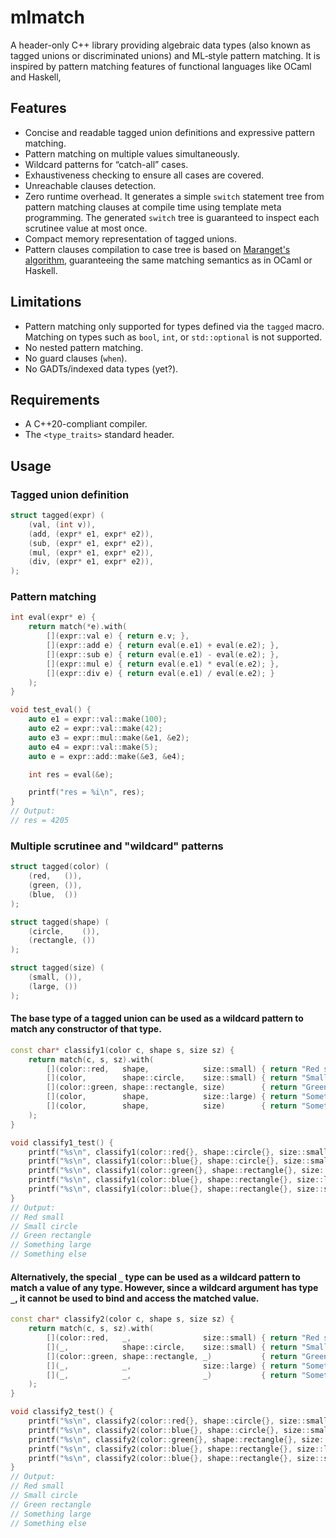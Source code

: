 # mlmatch

A header-only C++ library providing algebraic data types (also known as tagged unions or discriminated unions) and ML‑style pattern matching.
It is inspired by pattern matching features of functional languages like OCaml and Haskell,

## Features
- Concise and readable tagged union definitions and expressive pattern matching.
- Pattern matching on multiple values simultaneously.
- Wildcard patterns for “catch-all” cases.
- Exhaustiveness checking to ensure all cases are covered.
- Unreachable clauses detection.
- Zero runtime overhead. It generates a simple `switch` statement tree from pattern matching clauses at compile time using template meta programming. The generated `switch` tree is guaranteed to inspect each scrutinee value at most once.
- Compact memory representation of tagged unions.
- Pattern clauses compilation to case tree is based on [Maranget's algorithm](https://doi.org/10.1145/1411304.1411311), guaranteeing the same matching semantics as in OCaml or Haskell.

## Limitations
- Pattern matching only supported for types defined via the `tagged` macro. Matching on types such as `bool`, `int`, or `std::optional` is not supported.
- No nested pattern matching.
- No guard clauses (`when`).
- No GADTs/indexed data types (yet?).

## Requirements
- A C++20-compliant compiler.
- The `<type_traits>` standard header.

## Usage

### Tagged union definition
```C++
struct tagged(expr) (
    (val, (int v)),
    (add, (expr* e1, expr* e2)),
    (sub, (expr* e1, expr* e2)),
    (mul, (expr* e1, expr* e2)),
    (div, (expr* e1, expr* e2)),
);
```

### Pattern matching
```C++
int eval(expr* e) {
    return match(*e).with(
        [](expr::val e) { return e.v; },
        [](expr::add e) { return eval(e.e1) + eval(e.e2); },
        [](expr::sub e) { return eval(e.e1) - eval(e.e2); },
        [](expr::mul e) { return eval(e.e1) * eval(e.e2); },
        [](expr::div e) { return eval(e.e1) / eval(e.e2); }
    );
}

void test_eval() {
    auto e1 = expr::val::make(100);
    auto e2 = expr::val::make(42);
    auto e3 = expr::mul::make(&e1, &e2);
    auto e4 = expr::val::make(5);
    auto e = expr::add::make(&e3, &e4);

    int res = eval(&e);

    printf("res = %i\n", res);
}
// Output:
// res = 4205
```


### Multiple scrutinee and "wildcard" patterns
```C++
struct tagged(color) (
    (red,   ()),
    (green, ()),
    (blue,  ())
);

struct tagged(shape) (
    (circle,    ()),
    (rectangle, ())
);

struct tagged(size) (
    (small, ()),
    (large, ())
);
```

#### The base type of a tagged union can be used as a wildcard pattern to match any constructor of that type.
```C++
const char* classify1(color c, shape s, size sz) {
    return match(c, s, sz).with(
        [](color::red,   shape,            size::small) { return "Red small"; },
        [](color,        shape::circle,    size::small) { return "Small circle"; },
        [](color::green, shape::rectangle, size)        { return "Green rectangle"; },
        [](color,        shape,            size::large) { return "Something large"; },
        [](color,        shape,            size)        { return "Something else"; }
    );
}

void classify1_test() {
    printf("%s\n", classify1(color::red{}, shape::circle{}, size::small{}));      // Red small
    printf("%s\n", classify1(color::blue{}, shape::circle{}, size::small{}));     // Small circle
    printf("%s\n", classify1(color::green{}, shape::rectangle{}, size::small{})); // Green rectangle
    printf("%s\n", classify1(color::blue{}, shape::rectangle{}, size::large{}));  // Something large
    printf("%s\n", classify1(color::blue{}, shape::rectangle{}, size::small{}));  // Something else
}
// Output:
// Red small
// Small circle
// Green rectangle
// Something large
// Something else
```

#### Alternatively, the special `_` type can be used as a wildcard pattern to match a value of any type. However, since a wildcard argument has type `_`, it cannot be used to bind and access the matched value.
```C++
const char* classify2(color c, shape s, size sz) {
    return match(c, s, sz).with(
        [](color::red,   _,                size::small) { return "Red small"; },
        [](_,            shape::circle,    size::small) { return "Small circle"; },
        [](color::green, shape::rectangle, _)           { return "Green rectangle"; },
        [](_,            _,                size::large) { return "Something large"; },
        [](_,            _,                _)           { return "Something else"; }
    );
}

void classify2_test() {
    printf("%s\n", classify2(color::red{}, shape::circle{}, size::small{}));      // Red small
    printf("%s\n", classify2(color::blue{}, shape::circle{}, size::small{}));     // Small circle
    printf("%s\n", classify2(color::green{}, shape::rectangle{}, size::small{})); // Green rectangle
    printf("%s\n", classify2(color::blue{}, shape::rectangle{}, size::large{}));  // Something large
    printf("%s\n", classify2(color::blue{}, shape::rectangle{}, size::small{}));  // Something else
}
// Output:
// Red small
// Small circle
// Green rectangle
// Something large
// Something else
```
